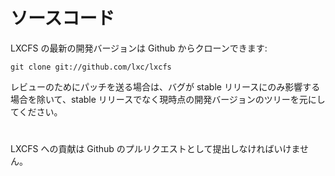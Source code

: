 # ソースコード <!-- Source code -->
<!--
The current development version of LXCFS can be cloned from Github with:
-->
LXCFS の最新の開発バージョンは Github からクローンできます:

    git clone git://github.com/lxc/lxcfs

<!--
Contributions sent upstream for review must be based on the current git tree  
and not on stable releases, unless the bug only affects a stable release.
-->
レビューのためにパッチを送る場合は、バグが stable リリースにのみ影響する場合を除いて、stable リリースでなく現時点の開発バージョンのツリーを元にしてください。

# <!-- Patch submission process -->
<!--
Contributions to LXCFS must be submitted as Github pull-requests.
-->

LXCFS への貢献は Github のプルリクエストとして提出しなければいけません。